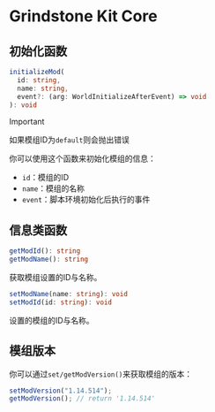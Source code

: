 # Grindstone Kit Core
## 初始化函数
~~~ts
initializeMod(
  id: string,
  name: string,
  event?: (arg: WorldInitializeAfterEvent) => void
): void
~~~

> [!IMPORTANT]
> 如果模组ID为`default`则会抛出错误

你可以使用这个函数来初始化模组的信息：

- `id`：模组的ID
- `name`：模组的名称
- `event`：脚本环境初始化后执行的事件

## 信息类函数
~~~ts
getModId(): string
getModName(): string
~~~

获取模组设置的ID与名称。

~~~ts
setModName(name: string): void
setModId(id: string): void
~~~

设置的模组的ID与名称。

## 模组版本
你可以通过`set/getModVersion()`来获取模组的版本：

~~~ts
setModVersion("1.14.514");
getModVersion(); // return '1.14.514'
~~~
